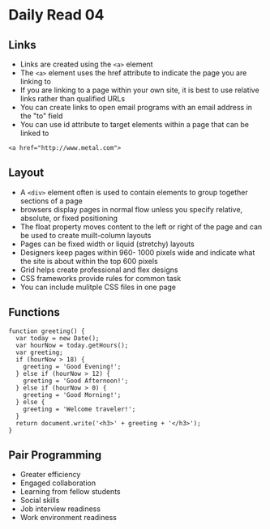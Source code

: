 # Daily Read 04

## Links 
- Links are created using the `<a>` element
- The `<a>` element uses the href attribute to indicate the page you are linking to
- If you are linking to a page within your own site, it is best to use relative links rather than qualified URLs
- You can create links to open email programs with an email address in the "to" field
- You can use id attribute to target elements within a page that can be linked to
```
<a href="http://www.metal.com">
```
## Layout
- A `<div>` element often is used to contain elements to group together sections of a page
- browsers display pages in normal flow unless you specify relative, absolute, or fixed positioning
- The float property moves content to the left or right of the page and can be used to create muilt-column layouts
- Pages can be fixed width or liquid (stretchy) layouts
- Designers keep pages within 960- 1000 pixels wide  and indicate what the site is about within the top 600 pixels 
- Grid helps create professional and flex designs
- CSS frameworks provide rules for common task
- You can include mulitple CSS files in one page

## Functions
```
function greeting() {
  var today = new Date();
  var hourNow = today.getHours();
  var greeting;
  if (hourNow > 18) {
    greeting = 'Good Evening!';
  } else if (hourNow > 12) {
    greeting = 'Good Afternoon!';
  } else if (hourNow > 0) {
    greeting = 'Good Morning!';
  } else {
    greeting = 'Welcome traveler!';
  }
  return document.write('<h3>' + greeting + '</h3>');
}
```
## Pair Programming
- Greater efficiency
- Engaged collaboration
- Learning from fellow students
- Social skills
- Job interview readiness
- Work environment readiness


